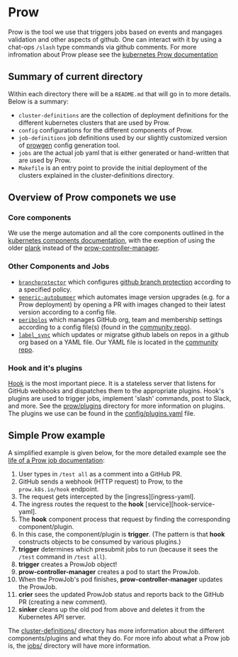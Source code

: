 # Prow

Prow is the tool we use that triggers jobs based on events and mangages
validation and other aspects of github. One can interact with it by
using a chat-ops `/slash` type commands via github comments. For more
infromation about Prow please see the [kubernetes Prow
documentation](https://github.com/kubernetes/test-infra/tree/master/prow)

## Summary of current directory

Within each directory there will be a `README.md` that will go in to
more details. Below is a summary:

-   `cluster-definitions` are the collection of deployment definitions
    for the different kubernetes clusters that are used by Prow.
-   `config` configurations for the different components of Prow.
-   `job-definitions` job definitions used by our slightly customized
    version of
    [prowgen](https://github.com/istio/test-infra/tree/master/tools/prowgen)
    config generation tool.
-   `jobs` are the actual job yaml that is either generated or
    hand-written that are used by Prow.
-   `Makefile` is an entry point to provide the initial deployment of
    the clusters explained in the cluster-definitions directory.

## Overview of Prow componets we use

### Core components

We use the merge automation and all the core components outlined in the
[kubernetes components
documentation](https://github.com/kubernetes/test-infra/blob/master/prow/cmd/README.md#core-components),
with the exeption of using the older
[plank](https://github.com/kubernetes/test-infra/tree/master/prow/plank)
instead of the
[prow-controller-manager](https://github.com/kubernetes/test-infra/blob/master/prow/cmd/prow-controller-manager).

### Other Components and Jobs

-   [`branchprotector`](https://github.com/kubernetes/test-infra/blob/master/prow/cmd/branchprotector)
    which configures [github branch
    protection](https://help.github.com/articles/about-protected-branches/)
    according to a specified policy.
-   [`generic-autobumper`](https://github.com/kubernetes/test-infra/blob/master/prow/cmd/generic-autobumper)
    which automates image version upgrades (e.g. for a Prow deployment)
    by opening a PR with images changed to their latest version
    according to a config file.
-   [`peribolos`](https://github.com/kubernetes/test-infra/blob/master/prow/cmd/peribolos)
    which manages GitHub org, team and membership settings according to
    a config file(s) (found in the [community
    repo](https://github.com/knative/community/tree/main/peribolos)).
-   [`label_sync`](https://github.com/kubernetes/test-infra/tree/master/label_sync)
    which updates or migratse github labels on repos in a github org
    based on a YAML file. Our YAML file is located in the [community
    repo](https://github.com/knative/community/tree/main/label_sync).

### Hook and it's plugins

[Hook](https://github.com/kubernetes/test-infra/blob/master/prow/cmd/hook)
is the most important piece. It is a stateless server that listens for
GitHub webhooks and dispatches them to the appropriate plugins. Hook's
plugins are used to trigger jobs, implement 'slash' commands, post to
Slack, and more. See the
[prow/plugins](https://github.com/kubernetes/test-infra/blob/master/prow/plugins)
directory for more information on plugins. The plugins we use can be
found in the [config/plugins.yaml](config/plugins.yaml) file.

## Simple Prow example

A simplified example is given below, for the more detailed example see
the [life of a Prow job
documentation](https://github.com/kubernetes/test-infra/blob/master/prow/life_of_a_prow_job.md):

1.  User types in `/test all` as a comment into a GitHub PR.
2.  GitHub sends a webhook (HTTP request) to Prow, to the
    `prow.k8s.io/hook` endpoint.
3.  The request gets intercepted by the \[ingress\]\[ingress-yaml\].
4.  The ingress routes the request to the **hook**
    \[service\]\[hook-service-yaml\].
5.  The **hook** component process that request by finding the
    corresponding component/plugin.
6.  In this case, the component/plugin is **trigger**. (The pattern is
    that **hook** constructs objects to be consumed by various plugins.)
7.  **trigger** determines which presubmit jobs to run (because it sees
    the `/test` command in `/test all`).
8.  **trigger** creates a ProwJob object!
9.  **prow-controller-manager** creates a pod to start the ProwJob.
10. When the ProwJob's pod finishes, **prow-controller-manager** updates
    the ProwJob.
11. **crier** sees the updated ProwJob status and reports back to the
    GitHub PR (creating a new comment).
12. **sinker** cleans up the old pod from above and deletes it from the
    Kubernetes API server.

The [cluster-definitions/](cluster-definitions/) directory has more
information about the different components/plugins and what they do. For
more info about what a Prow job is, the [jobs/](jobs/) directory will
have more information.
